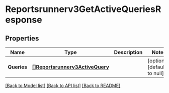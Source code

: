 # Reportsrunnerv3GetActiveQueriesResponse

## Properties
Name | Type | Description | Notes
------------ | ------------- | ------------- | -------------
**Queries** | [**[]Reportsrunnerv3ActiveQuery**](reportsrunnerv3ActiveQuery.md) |  | [optional] [default to null]

[[Back to Model list]](../README.md#documentation-for-models) [[Back to API list]](../README.md#documentation-for-api-endpoints) [[Back to README]](../README.md)

